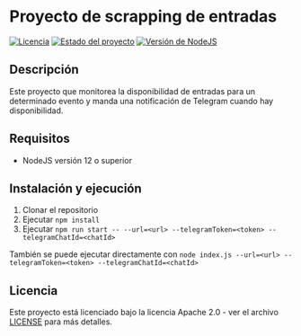 # Proyecto de scrapping de entradas

[![Licencia](https://img.shields.io/badge/Licencia-Apache%202.0-blue.svg)](https://opensource.org/licenses/Apache-2.0)
[![Estado del proyecto](https://img.shields.io/badge/Estado-Activo-brightgreen.svg)](https://github.com/jjavierrg/scrapper-entradas)
[![Versión de NodeJS](https://img.shields.io/badge/NodeJS-12.x.x-brightgreen.svg)](https://nodejs.org/en/)

## Descripción

Este proyecto que monitorea la disponibilidad de entradas para un determinado evento y manda una notificación de Telegram cuando hay disponibilidad.

## Requisitos

- NodeJS versión 12 o superior

## Instalación y ejecución

1. Clonar el repositorio
2. Ejecutar `npm install`
3. Ejecutar `npm run start -- --url=<url> --telegramToken=<token> --telegramChatId=<chatId>`

También se puede ejecutar directamente con `node index.js --url=<url> --telegramToken=<token> --telegramChatId=<chatId>`

## Licencia

Este proyecto está licenciado bajo la licencia Apache 2.0 - ver el archivo [LICENSE](LICENSE) para más detalles.
